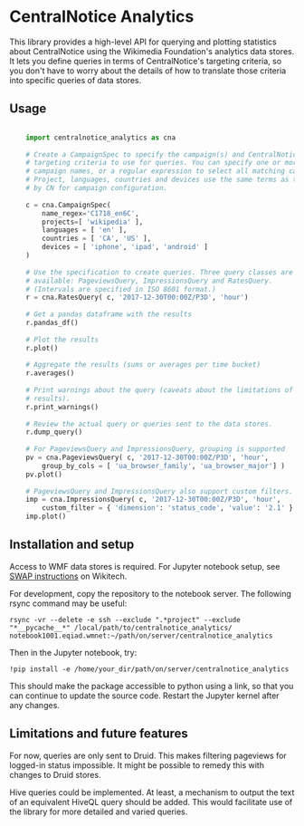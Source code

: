 CentralNotice Analytics
=======================

This library provides a high-level API for querying and plotting statistics about
CentralNotice using the Wikimedia Foundation's analytics data stores. It lets you
define queries in terms of CentralNotice's targeting criteria, so you don't have
to worry about the details of how to translate those criteria into specific
queries of data stores.

Usage
-----
```python

	import centralnotice_analytics as cna
	
	# Create a CampaignSpec to specify the campaign(s) and CentralNotice
	# targeting criteria to use for queries. You can specify one or more
	# campaign names, or a regular expression to select all matching campaigns.
	# Project, languages, countries and devices use the same terms as those used
	# by CN for campaign configuration.
	
	c = cna.CampaignSpec(
	    name_regex='C1718_en6C',
	    projects=[ 'wikipedia' ],
	    languages = [ 'en' ],
	    countries = [ 'CA', 'US' ],
	    devices = [ 'iphone', 'ipad', 'android' ]
	)
	
	# Use the specification to create queries. Three query classes are
	# available: PageviewsQuery, ImpressionsQuery and RatesQuery.
	# (Intervals are specified in ISO 8601 format.)
	r = cna.RatesQuery( c, '2017-12-30T00:00Z/P3D', 'hour')
	
	# Get a pandas dataframe with the results
	r.pandas_df()
	
	# Plot the results
	r.plot()
	
	# Aggregate the results (sums or averages per time bucket)
	r.averages()
	
	# Print warnings about the query (caveats about the limitations of the
	# results).
	r.print_warnings()
	
	# Review the actual query or queries sent to the data stores.
	r.dump_query()
	
	# For PageviewsQuery and ImpressionsQuery, grouping is supported
	pv = cna.PageviewsQuery( c, '2017-12-30T00:00Z/P3D', 'hour',
	    group_by_cols = [ 'ua_browser_family', 'ua_browser_major'] )
	pv.plot()
	
	# PageviewsQuery and ImpressionsQuery also support custom filters.
	imp = cna.ImpressionsQuery( c, '2017-12-30T00:00Z/P3D', 'hour',
		custom_filter = { 'dimension': 'status_code', 'value': '2.1' } )
	imp.plot()
```

Installation and setup
----------------------

Access to WMF data stores is required. For Jupyter notebook setup, see
[SWAP instructions](https://wikitech.wikimedia.org/wiki/SWAP#Usage) on Wikitech.

For development, copy the repository to the notebook server. The following rsync
command may be useful:

`rsync -vr --delete -e ssh --exclude ".*project" --exclude "*__pycache__*" /local/path/to/centralnotice_analytics/ notebook1001.eqiad.wmnet:~/path/on/server/centralnotice_analytics`

Then in the Jupyter notebook, try:

`!pip install -e /home/your_dir/path/on/server/centralnotice_analytics`

This should make the package accessible to python using a link, so that you can continue
to update the source code. Restart the Jupyter kernel after any changes.

Limitations and future features
-------------------------------

For now, queries are only sent to Druid. This makes filtering pageviews for logged-in
status impossible. It might be possible to remedy this with changes to Druid stores.

Hive queries could be implemented. At least, a mechanism to output the text of an
 equivalent HiveQL query should be added. This would facilitate use of the library
 for more detailed and varied queries.